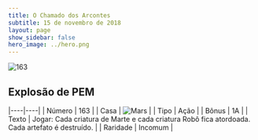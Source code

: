 ```yaml
---
title: O Chamado dos Arcontes
subtitle: 15 de novembro de 2018
layout: page
show_sidebar: false
hero_image: ../hero.png
---
```


![163](https://cdn.keyforgegame.com/media/card_front/pt/341_163_HWF789XR9CMR_pt.png)

## Explosão de PEM

|----|----|
| Número | 163 |
| Casa | ![Mars](https://archonarcana.com/images/thumb/d/de/Mars.png/22px-Mars.png "Marte") |
| Tipo | Ação |
| Bônus | 1A |
| Texto | Jogar: Cada criatura de Marte  e cada criatura Robô fica atordoada. Cada artefato é destruído. |
| Raridade | Incomum |
